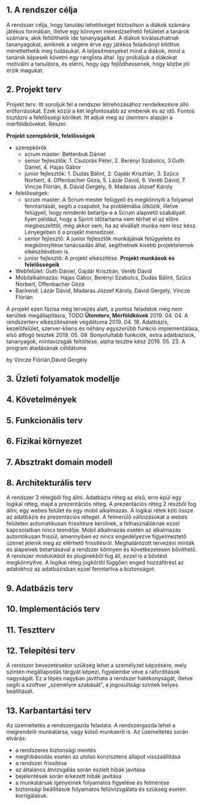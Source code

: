 ﻿## 1. A rendszer célja

A rendszer célja, hogy tanulási lehetőséget biztosítson a diákok számára játékos formában, illetve egy könnyen menedzselhető felületet a tanárok számára, akik feltölthetik ide tananyagaikat. A diákok kiválaszhatnak tananyagokat, amiknek a végére érve egy játékos feladványt kitöltve mérettethetik meg tudásukat. A teljesítményeket mind a diákok, mind a tanárok képesek követni egy ranglista által. Így próbáljuk a diákokat motiválni a tanulásra, és elérni, hogy úgy fejlődhessenek, hogy közbe jól érzik magukat.

## 2. Projekt terv

Projekt terv: Itt soroljuk fel a rendszer létrehozásához rendelkezésre álló erőforrásokat. Ezek
közül a két legfontosabb az emberek és az idő. Fontos tisztázni a felelősségi köröket. Itt adjuk
meg az ütemterv alapján a mérföldköveket. Részei:

**Projekt szerepkörök, felelősségek**
- szerepkörök
    - scrum master: Bettenbuk Dániel
    - senior fejlesztők: 1. Csutorás Péter, 2. Berényi Szabolcs, 3.Guth Dániel, 4.  Hajas Gábor
    - junior fejlesztők: 1. Dudás Bálint, 2. Gajdár Krisztián, 3. Szűcs Norbert, 4. Offenbacher Géza, 5. Lázár Dávid,  6. Veréb Dávid,                            7. Vincze Flórián, 8. Dávid Gergely, 9. Madaras József Károly
- felelősségek:
    - scrum master: A Scrum mester felügyeli és megkönnyíti a folyamat fenntartását, segíti a csapatot, ha problémába ütközik, illetve                      felügyeli, hogy mindenki betartja-e a Scrum alapvető
                   szabályait. Ilyen például, hogy a Sprint időtartama nem térhet el az előre megbeszélttől, még akkor sem, ha az                          elvállalt munka nem lesz kész. Lényegében ő a projekt menedzser.
    - senior fejlesztő: A junior fejlesztők munkájának felügyelete és megkönnyítése tanácsadás által, segíthetnek kisebb projektelemek                           elkészítésében is.
    - junior fejlesztő: A projekt elkészítése.
**Projekt munkások és felelősségeik**
- Webfelület: Guth Dániel, Gajdár Krisztián, Veréb Dávid
- Mobilalkalmazás: Hajas Gábor, Berényi Szabolcs, Dudás Bálint, Szűcs Norbert, Offenbacher Géza
- Backend: Lázár Dávid, Madaras József Károly, Dávid Gergely, Vincze Flórián

A projekt ezen fázisa még tervezés alatt, a pontos feladatok még nem kerültek megállapításra, TODO
**Ütemterv, Mérföldkövek**
2019. 04. 04. A rendszerterv elkészítésének végdátuma
2019. 04. 18. Adatbázis, kezelőfelület, szerver-kliens és néhány egyszerűbb funkció implementálása, első átfogó tesztek
2019. 05. 09. Bonyolultabb funkciók, extra adatbázisok, tananyagok, mintavizsgák feltöltése, alpha tesztre kész
2019. 05. 23. A program átadásának céldátuma

by Vincze Flórián,Dávid Gergely

## 3. Üzleti folyamatok modellje
## 4. Követelmények
## 5. Funkcionális terv
## 6. Fizikai környezet
## 7. Absztrakt domain modell
## 8. Architekturális terv
A rendszer 3 rétegből fog állni. Adatbázis réteg az első, erre épül egy logikai réteg, majd a prezentációs réteg. A prezentációs réteg 2 részből fog állni, egy webes felület és egy mobil alkalmazás. A logikai rétek köti össze az adatbázis és prezentációs réteget. A felmerülő változásokat a webes felületen automatikusan frissítésre kerülnek, a felhasználóknak ezzel kapcsolatban nincs teendője. Mobil alkalmazás esetén az alkalmazás automtikusan frissül, amennyiben ez nincs engedélyezve figyelmeztető üzenet jelenik meg az elérhető frissítésről. Meghatározott tervezési minták és alapelvek betartásával a rendszer könnyen és következetesen bővíthető. A rendszer modulokból és pluginekből fog áll, ezzel is a bővtést megkönnyítve. A logikai réteg jogkörtől függően enged hozzáférést az adatokhoz az adatbázisban ezzel fenntartva a biztonságot.
## 9. Adatbázis terv
## 10. Implementációs terv
## 11. Tesztterv
## 12. Telepítési terv
A rendszer  bevezetésekor szükség  lehet  a  személyzet  képzésére, mely  szintén megállapodás tárgyát képezi,   figyelembe   véve   a   ráfordítások   nagyságát.   Ez   a   lépés   nagyban   javíthata   a   rendszer hatékonyságát, illetve segíti a szoftver „személyre szabását”, a jogosultsági szintek helyes beállítását.
## 13. Karbantartási terv
Az  üzemeltetés  a  rendszergazda  feladata.  A  rendszergazda  lehet  a  megrendelő  munkatársa,  vagy külső munkaerő is. Az üzemeltetés során elvárás:
- a rendszeres biztonsági mentés
- meghibásodás esetén az utolsó konzisztens állapot visszaállítása
- a rendszer frissítése
- az általános átvizsgálás során észlelt hibák javítása
- bejelentések során érkezett hibák javítása
- a munkatársak igényeinek folyamatos figyelése és felmérése
- biztonsági beállítások folyamatos felülvizsgálata és szükség esetén korrigálásuk.
